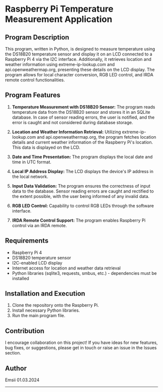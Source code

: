 # Raspberry Pi Temperature Measurement Application

## Program Description

This program, written in Python, is designed to measure temperature using the DS18B20 temperature sensor and display it on an LCD connected to a Raspberry Pi 4 via the I2C interface. Additionally, it retrieves location and weather information using extreme-ip-lookup.com and api.openweathermap.org, presenting these details on the LCD display. The program allows for local character conversion, RGB LED control, and IRDA remote control functionalities.

## Program Features

1. **Temperature Measurement with DS18B20 Sensor:** The program reads temperature data from the DS18B20 sensor and stores it in an SQLite database. In case of sensor reading errors, the user is notified, and the error is caught and not considered during database storage.

2. **Location and Weather Information Retrieval:** Utilizing extreme-ip-lookup.com and api.openweathermap.org, the program fetches location details and current weather information of the Raspberry Pi's location. This data is displayed on the LCD.

3. **Date and Time Presentation:** The program displays the local date and time in UTC format.

4. **Local IP Address Display:** The LCD displays the device's IP address in the local network.

5. **Input Data Validation:** The program ensures the correctness of input data to the database. Sensor reading errors are caught and rectified to the extent possible, with the user being informed of any invalid data.

6. **RGB LED Control:** Capability to control RGB LEDs through the software interface.

7. **IRDA Remote Control Support:** The program enables Raspberry Pi control via an IRDA remote.

## Requirements

- Raspberry Pi 4
- DS18B20 temperature sensor
- I2C-enabled LCD display
- Internet access for location and weather data retrieval
- Python libraries (sqlite3, requests, smbus, etc.) - dependencies must be installed

## Installation and Execution

1. Clone the repository onto the Raspberry Pi.
2. Install necessary Python libraries.
3. Run the main program file.

## Contribution

I encourage collaboration on this project! If you have ideas for new features, bug fixes, or suggestions, please get in touch or raise an issue in the Issues section.

## Author

Emsii
01.03.2024

---







